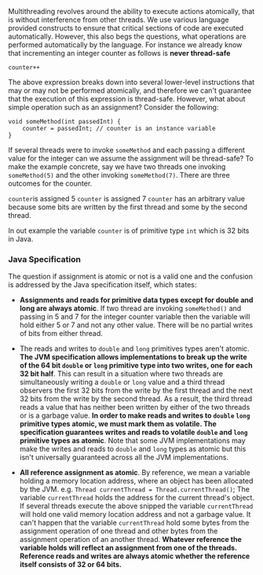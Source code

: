 Multithreading revolves around the ability to execute actions atomically, that is without interference from other threads. We use various language provided constructs to ensure that critical sections of code are executed automatically. However, this also begs the questions, what operations are performed automatically by the language. For instance we already know that incrementing an integer counter as follows is **never thread-safe**

    counter++

The above expression breaks down into several lower-level instructions that may or may not be performed atomically, and therefore we can't guarantee that the execution of this expression is thread-safe. However, what about simple operation such as an assignment? Consider the following:

    void someMethod(int passedInt) {
        counter = passedInt; // counter is an instance variable
    }

If several threads were to invoke `someMethod` and each passing a different value for the integer can we assume the assignment will be thread-safe? To make the example concrete, say we have two threads one invoking `someMethod(5)` and the other invoking `someMethod(7)`. There are three outcomes for the counter.

`counter`is assigned 5 `counter` is assigned 7 `counter` has an arbitrary value because some bits are written by the first thread and some by the second thread.

In out example the variable `counter` is of primitive type `int` which is 32 bits in Java. 

### Java Specification

The question if assignment is atomic or not is a valid one and the confusion is addressed by the Java specification itself, which states:

* **Assignments and reads for primitive data types except for double and long are always atomic**. If two thread are invoking `someMethod()` and passing in 5 and 7 for the integer counter variable then the variable will hold either 5 or 7 and not any other value. There will be no partial writes of bits from either thread.

* The reads and writes to `double` and `long` primitives types aren't atomic. **The JVM specification allows implementations to break up the write of the 64 bit `double` or `long` primitive type into two writes, one for each 32 bit half**. This can result in a situation where two threads are simultaneously writing a `double` or `long` value and a third thread observers the first 32 bits from the write by the first thread and the next 32 bits from the write by the second thread. As a result, the third thread reads a value that has neither been written by either of the two threads or is a garbage value.  **In order to make reads and writes to `double`  `long` primitive types atomic, we must mark them as volatile. The specification guarantees writes and reads to volatile `double` and `long` primitive types as atomic**. Note that some JVM implementations may make the writes and reads to `double` and `long` types as atomic but this isn't universally guaranteed across all the JVM implementations. 

* **All reference assignment as atomic**. By reference, we mean a variable holding a memory location address, where an object has been allocated by the JVM. e.g. `Thread currentThread = Thread.currentThread()`; The variable `currentThread` holds the address for the current thread's object. If several threads execute the above snipped the variable `currentThread` will hold one valid memory location address and not a garbage value. It can't happen that the variable `currentThread` hold some bytes from the assignment operation of one thread and other bytes from the assignment operation of an another thread. **Whatever reference the variable holds will reflect an assignment from one of the threads. Reference reads and writes are always atomic whether the reference itself consists of 32 or 64 bits.**